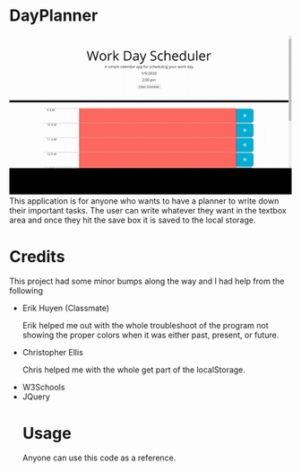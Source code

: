 # DayPlanner

![gif](Assests/images/dayPlanner.gif)
<br>
This application is for anyone who wants to have a planner to write down their important tasks. The user can write whatever they want in the textbox area and once they hit the save box it is saved to the local storage.

# Credits
This project had some minor bumps along the way and I had help from the following
<ul>
   <li> Erik Huyen (Classmate) 
      <p> Erik helped me out with the whole troubleshoot of the program not showing the proper colors when it was either past, present, or future. 
   <li> Christopher Ellis </li>
      <p> Chris helped me with the whole get part of the localStorage.
   <li> W3Schools
   <li> JQuery
     
# Usage 
Anyone can use this code as a reference.
